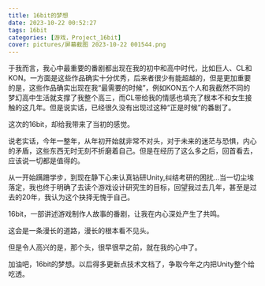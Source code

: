 ```yaml
---
title: 16bit的梦想
date: 2023-10-22 00:52:27
tags: 16bit
categories: [游戏，Project_16bit]
cover: pictures/屏幕截图 2023-10-22 001544.png
---
```




于我而言，我心中最重要的番剧都出现在我的初中和高中时代，比如巨人、CL和KON。一方面是这些作品确实十分优秀，后来者很少有能超越的，但是更加重要的是，这些作品确实出现在我“最需要的时候”，例如KON五个人和我截然不同的梦幻高中生活就支撑了我整个高三，而CL带给我的情感也填充了根本不和女生接触的这几年。但是说实话，已经很久没有出现过这种“正是时候”的番剧了。

这次的16bit，却给我带来了当初的感觉。

说老实话，今年一整年，从年初开始就非常不对头，对于未来的迷茫与恐惧，内心的矛盾，这些东西无时无刻不折磨着自己。但是在经历了这么多之后，回首看去，应该说一切都是值得的。

从一开始蹒跚学步，到现在静下心来认真钻研Unity,纠结考研的困扰...当一切尘埃落定，我也终于明确了去读个游戏设计研究生的目标，回望我过去几年，甚至是过去的20年，我认为这个抉择无愧于自己。

16bit，一部讲述游戏制作人故事的番剧，让我在内心深处产生了共鸣。

这会是一条漫长的道路，漫长的根本看不见头。

但是令人高兴的是，那个头，很早很早之前，就在我的心中了。

加油吧，16bit的梦想。以后得多更新点技术文档了，争取今年之内把Unity整个给吃透。